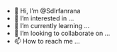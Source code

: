 - 👋 Hi, I’m @SdIrfanrana
- 👀 I’m interested in ...
- 🌱 I’m currently learning ...
- 💞️ I’m looking to collaborate on ...
- 📫 How to reach me ...

<!---
SdIrfanrana/SdIrfanrana is a ✨ special ✨ repository because its `README.md` (this file) appears on your GitHub profile.
You can click the Preview link to take a look at your changes.
--->
